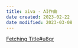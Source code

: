 ```yaml
---
title: aiva - AI作曲
date created: 2023-02-22
date modified: 2023-03-08
---
```


[Fetching Title#u8qr](https://www.aiva.ai/)
